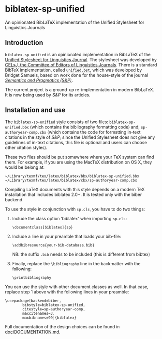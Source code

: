 biblatex-sp-unified
===================

An opinionated BibLaTeX implementation of the Unified Stylesheet for Linguistics Journals

## Introduction

`biblatex-sp-unified` is an opinionated implementation in BibLaTeX of the [Unified Stylesheet for Linguistics Journal](http://celxj.org/downloads/UnifiedStyleSheet.pdf). The stylesheet was developed by [CELxJ, the Committee of Editors of Linguistics Journals](http://celxj.org/). There is a standard BibTeX implementation, called [`unified.bst`](http://celxj.org/downloads/unified.bst), which was developed by Bridget Samuels, based on work done for the house-style of the journal [*Semantics and Pragmatics (S&P)*](http://semprag.org).

The current project is a ground-up re-implementation in modern BibLaTeX. It is now being used by *S&P* for its articles.

## Installation and use

The `biblatex-sp-unified` style consists of two files: `biblatex-sp-unified.bbx` (which contains the bibliography formatting code) and, `sp-authoryear-comp.cbx` (which contains the code for formatting in-text citations in the style of *S&P*; since the Unified Stylesheet does not give any guidelines of in-text citations, this file is optional and users can choose other citation styles).

These two files should be put somewhere where your TeX system can find them.
For example, if you are using the MacTeX distribution on OS X, they would be belong at:

    ~/Library/texmf/tex/latex/biblatex/bbx/biblatex-sp-unified.bbx
    ~/Library/texmf/tex/latex/biblatex/cbx/sp-authoryear-comp.cbx

Compiling LaTeX documents with this style depends on a modern TeX installation that includes biblatex 2.0+. It is tested only with the biber backend.

To use the style in conjunction with `sp.cls`, you have to do two things:

1. Include the class option 'biblatex' when importing `sp.cls`:

    `\documentclass[biblatex]{sp}`

2. Include a line in your preamble that loads your bib-file:

    `\addbibresource{your-bib-database.bib}`

   NB: the suffix `.bib` needs to be included (this is different from bibtex)

3. Finally, replace the `\bibliography` line in the backmatter with the following:

    `\printbibliography`

You can use the style with other document classes as well. In that case, replace step 1 above with the following lines in your preamble:

    \usepackage[backend=biber,
            bibstyle=biblatex-sp-unified,
            citestyle=sp-authoryear-comp,
            maxcitenames=3,
            maxbibnames=99]{biblatex}

Full documentation of the design choices can be found in [doc/DOCUMENTATION.md](doc/DOCUMENTATION.md).
